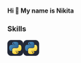 #### Hi 👋 My name is Nikita

### Skills
<p align="left">
<a href="https://www.python.org/" target="_blank" rel="noreferrer"><img src="https://github.com/tandpfun/skill-icons/blob/main/icons/Python-Dark.svg" width="36" height="36" alt="Python"/><a href="https://www.postgresql.org/" target="_blank" rel="noreferrer"><img src="https://github.com/tandpfun/skill-icons/blob/main/icons/Python-Dark.svg" width="36" height="36" alt="PostgreSQL"/>
</p>
<!--
**pitsaaa/pitsaaa** is a ✨ _special_ ✨ repository because its `README.md` (this file) appears on your GitHub profile.

Here are some ideas to get you started:

- 🔭 I’m currently working on ...
- 🌱 I’m currently learning ...
- 👯 I’m looking to collaborate on ...
- 🤔 I’m looking for help with ...
- 💬 Ask me about ...
- 📫 How to reach me: ...
- 😄 Pronouns: ...
- ⚡ Fun fact: ...
-->
